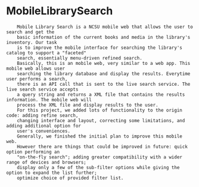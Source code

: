 MobileLibrarySearch
==========================

        Mobile Library Search is a NCSU mobile web that allows the user to search and get the 
		basic information of the current books and media in the library's inventory. Our task 
		is to improve the mobile interface for searching the library's catalog to support a "faceted" 
		search, essentially menu-driven refined search. 
        Basically, this is an mobile web, very similar to a web app. This mobile web allows user 
		searching the library database and display the results. Everytime user performs a search, 
		there is an API call that is sent to the live search service. The live search service accepts
		a query string and returns a XML file that contains the results information. The mobile web will
		process the XML file and display results to the user.
        For this project, we added lots of functionality to the origin code: adding refine search, 
		changing interface and layout, correcting some limitations, and adding additional option for
		user's conveniences.
        Generally, we finished the initial plan to improve this mobile web.
        However there are things that could be improved in future: quick option performing an 
		"on-the-fly search"; adding greater compatibility with a wider range of devices and browsers; 
		display only a few of the sub-filter options while giving the option to expand the list further; 
		optimize choice of provided filter list.